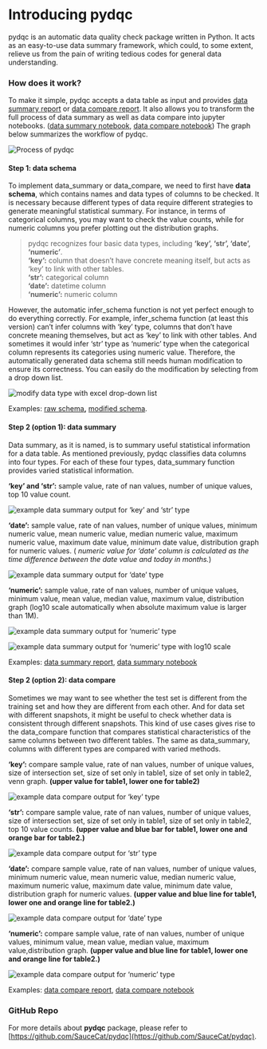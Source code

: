 # Introducing pydqc

pydqc is an automatic data quality check package written in Python. It acts as
an easy-to-use data summary framework, which could, to some extent, relieve us
from the pain of writing tedious codes for general data understanding.

### How does it work?

To make it simple, pydqc accepts a data table as input and provides [data
summary
report](https://github.com/SauceCat/pydqc/blob/master/test/output/data_summary_properties_2016.xlsx)
or [data compare
report](https://github.com/SauceCat/pydqc/blob/master/test/output/data_compare_properties_2016.xlsx).
It also allows you to transform the full process of data summary as well as data
compare into jupyter notebooks. ([data summary
notebook](https://github.com/SauceCat/pydqc/blob/master/test/output/data_summary_notebook_properties_2016.ipynb),
[data compare
notebook](https://github.com/SauceCat/pydqc/blob/master/test/output/data_compare_notebook_properties_2016.ipynb))
The graph below summarizes the workflow of pydqc.

![Process of pydqc](https://cdn-images-1.medium.com/max/800/1*23LPThGFMk3EhLaa3_MSFg.jpeg)

#### Step 1: data schema

To implement data_summary or data_compare, we need to first have **data
schema**, which contains names and data types of columns to be checked. It is
necessary because different types of data require different strategies to
generate meaningful statistical summary. For instance, in terms of categorical
columns, you may want to check the value counts, while for numeric columns you
prefer plotting out the distribution graphs.

> pydqc recognizes four basic data types, including **‘key’, ‘str’, ‘date’, ‘numeric’**.   
> **‘key’:** column that doesn’t have concrete meaning itself, but acts as ‘key’ to link with other tables.  
> **‘str’:** categorical column  
> **‘date’:** datetime column  
> **‘numeric’:** numeric column  

However, the automatic infer_schema function is not yet perfect enough to do
everything correctly. For example, infer_schema function (at least this version)
can’t infer columns with ‘key’ type, columns that don’t have concrete meaning
themselves, but act as ‘key’ to link with other tables. And sometimes it would
infer ‘str’ type as ‘numeric’ type when the categorical column represents its
categories using numeric value. Therefore, the automatically generated data
schema still needs human modification to ensure its correctness. You can easily
do the modification by selecting from a drop down list.

![modify data type with excel drop-down list](https://cdn-images-1.medium.com/max/800/1*uS9NrZWfJyjUQEsItqYTSA.png)  

Examples: [raw
schema](https://github.com/SauceCat/pydqc/blob/master/test/output/data_schema_properties_2016.xlsx)**,**
[modified
schema](https://github.com/SauceCat/pydqc/blob/master/test/output/data_schema_properties_2016_mdf.xlsx).

#### Step 2 (option 1): data summary  

Data summary, as it is named, is to summary useful statistical information for a
data table. As mentioned previously, pydqc classifies data columns into four
types. For each of these four types, data_summary function provides varied
statistical information.

**‘key’ and ‘str’:** sample value, rate of nan values, number of unique values,
top 10 value count.

![example data summary output for ‘key’ and ‘str’ type](https://cdn-images-1.medium.com/max/800/1*Eqdc0LtPIOfAJs20H5rn-w.png)

**‘date’:** sample value, rate of nan values, number of unique values, minimum
numeric value, mean numeric value, median numeric value, maximum numeric value,
maximum date value, minimum date value, distribution graph for numeric values. (
*numeric value for ‘date’ column is calculated as the time difference between
the date value and today in months.*)

![example data summary output for ‘date’ type](https://cdn-images-1.medium.com/max/800/1*EfJ6NnrJYrhv5VQ6_L5G_A.png)

**‘numeric’:** sample value, rate of nan values, number of unique values,
minimum value, mean value, median value, maximum value, distribution graph
(log10 scale automatically when absolute maximum value is larger than 1M).

![example data summary output for ‘numeric’ type](https://cdn-images-1.medium.com/max/800/1*DFIM1SNyNqUJ67VbrmGzJw.png)

![example data summary output for ‘numeric’ type with log10 scale](https://cdn-images-1.medium.com/max/800/1*BS54T3BiiFrBDeceGnFVCg.png)

Examples: [data summary
report](https://github.com/SauceCat/pydqc/blob/master/test/output/data_summary_properties_2016.xlsx),
[data summary
notebook](https://github.com/SauceCat/pydqc/blob/master/test/output/data_summary_notebook_properties_2016.ipynb)

#### Step 2 (option 2): data compare

Sometimes we may want to see whether the test set is different from the training
set and how they are different from each other. And for data set with different
snapshots, it might be useful to check whether data is consistent through
different snapshots. This kind of use cases gives rise to the data_compare
function that compares statistical characteristics of the same columns between
two different tables. The same as data_summary, columns with different types are
compared with varied methods.

**‘key’:** compare sample value, rate of nan values, number of unique values,
size of intersection set, size of set only in table1, size of set only in
table2, venn graph. **(upper value for table1, lower one for table2)**

![example data compare output for ‘key’ type](https://cdn-images-1.medium.com/max/800/1*WQJwHKbXmsfyMTgTVD-pVw.png)

**‘str’:** compare sample value, rate of nan values, number of unique values,
size of intersection set, size of set only in table1, size of set only in
table2, top 10 value counts. **(upper value and blue bar for table1, lower one
and orange bar for table2.)**

![example data compare output for ‘str’ type](https://cdn-images-1.medium.com/max/800/1*wE7q6WaporZK5wA3GPXUjQ.png)

**‘date’:** compare sample value, rate of nan values, number of unique values,
minimum numeric value, mean numeric value, median numeric value, maximum numeric
value, maximum date value, minimum date value, distribution graph for numeric
values. **(upper value and blue line for table1, lower one and orange line for
table2.)**

![example data compare output for ‘date’ type](https://cdn-images-1.medium.com/max/800/1*N1lt-05AZlMq_E6LbpRTpw.png)

**‘numeric’:** compare sample value, rate of nan values, number of unique
values, minimum value, mean value, median value, maximum value,distribution
graph. **(upper value and blue line for table1, lower one and orange line for
table2.)**

![example data compare output for ‘numeric’ type](https://cdn-images-1.medium.com/max/800/1*JGaI9xif785boLyIwQJkjA.png)

Examples: [data compare
report](https://github.com/SauceCat/pydqc/blob/master/test/output/data_compare_properties_2016.xlsx),
[data compare
notebook](https://github.com/SauceCat/pydqc/blob/master/test/output/data_compare_notebook_properties_2016.ipynb)

### GitHub Repo

For more details about **pydqc** package, please refer to
[https://github.com/SauceCat/pydqc](https://github.com/SauceCat/pydqc).
